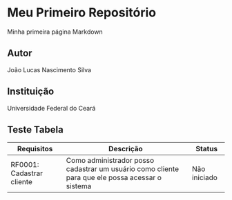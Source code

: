 # Meu Primeiro Repositório
Minha primeira página Markdown

## Autor
João Lucas Nascimento Silva

## Instituição
Universidade Federal do Ceará

## Teste Tabela

| Requisitos | Descrição | Status |
|------------|-----------|------- |
| RF0001: Cadastrar cliente | Como administrador posso cadastrar um usuário como cliente para que ele possa acessar o sistema | Não iniciado |